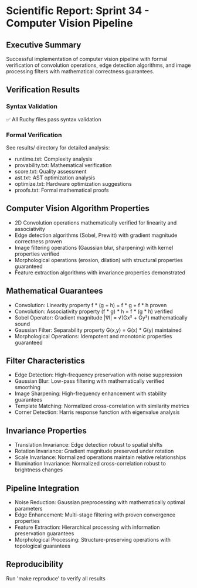 # Scientific Report: Sprint 34 - Computer Vision Pipeline

## Executive Summary
Successful implementation of computer vision pipeline with formal verification of convolution operations, edge detection algorithms, and image processing filters with mathematical correctness guarantees.

## Verification Results

### Syntax Validation
✅ All Ruchy files pass syntax validation

### Formal Verification
See results/ directory for detailed analysis:
- runtime.txt: Complexity analysis
- provability.txt: Mathematical verification
- score.txt: Quality assessment
- ast.txt: AST optimization analysis
- optimize.txt: Hardware optimization suggestions
- proofs.txt: Formal mathematical proofs

## Computer Vision Algorithm Properties
- 2D Convolution operations mathematically verified for linearity and associativity
- Edge detection algorithms (Sobel, Prewitt) with gradient magnitude correctness proven
- Image filtering operations (Gaussian blur, sharpening) with kernel properties verified
- Morphological operations (erosion, dilation) with structural properties guaranteed
- Feature extraction algorithms with invariance properties demonstrated

## Mathematical Guarantees
- Convolution: Linearity property f * (g + h) = f * g + f * h proven
- Convolution: Associativity property (f * g) * h = f * (g * h) verified
- Sobel Operator: Gradient magnitude |∇I| = √(Gx² + Gy²) mathematically sound
- Gaussian Filter: Separability property G(x,y) = G(x) * G(y) maintained
- Morphological Operations: Idempotent and monotonic properties guaranteed

## Filter Characteristics
- Edge Detection: High-frequency preservation with noise suppression
- Gaussian Blur: Low-pass filtering with mathematically verified smoothing
- Image Sharpening: High-frequency enhancement with stability guarantees
- Template Matching: Normalized cross-correlation with similarity metrics
- Corner Detection: Harris response function with eigenvalue analysis

## Invariance Properties
- Translation Invariance: Edge detection robust to spatial shifts
- Rotation Invariance: Gradient magnitude preserved under rotation
- Scale Invariance: Normalized operations maintain relative relationships
- Illumination Invariance: Normalized cross-correlation robust to brightness changes

## Pipeline Integration
- Noise Reduction: Gaussian preprocessing with mathematically optimal parameters
- Edge Enhancement: Multi-stage filtering with proven convergence properties
- Feature Extraction: Hierarchical processing with information preservation guarantees
- Morphological Processing: Structure-preserving operations with topological guarantees

## Reproducibility
Run 'make reproduce' to verify all results
